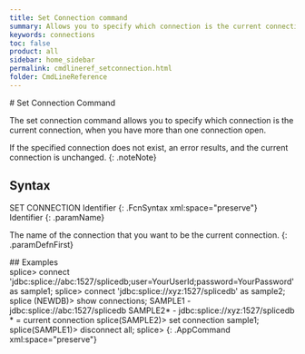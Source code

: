 ```yaml
---
title: Set Connection command
summary: Allows you to specify which connection is the current connection
keywords: connections
toc: false
product: all
sidebar: home_sidebar
permalink: cmdlineref_setconnection.html
folder: CmdLineReference
---
```

<section>
<div class="TopicContent" data-swiftype-index="true" markdown="1">
# Set Connection Command

The <span class="AppCommand">set connection</span> command allows you to
specify which connection is the current connection, when you have more
than one connection open.

If the specified connection does not exist, an error results, and the
current connection is unchanged.
{: .noteNote}

## Syntax

<div class="fcnWrapperWide" markdown="1">
    SET CONNECTION Identifier
{: .FcnSyntax xml:space="preserve"}

</div>
<div class="paramList" markdown="1">
Identifier
{: .paramName}

The name of the connection that you want to be the current connection.
{: .paramDefnFirst}

</div>
## Examples

<div class="preWrapperWide" markdown="1">
    splice> connect 'jdbc:splice://abc:1527/splicedb;user=YourUserId;password=YourPassword' as sample1;
    splice> connect 'jdbc:splice://xyz:1527/splicedb' as sample2;
    splice (NEWDB)> show connections;
    SAMPLE1 -    jdbc:splice://abc:1527/splicedb
    SAMPLE2* -   jdbc:splice://xyz:1527/splicedb
    * = current connection
    splice(SAMPLE2)> set connection sample1;
    splice(SAMPLE1)> disconnect all;
    splice>
{: .AppCommand xml:space="preserve"}

</div>
</div>
</section>
